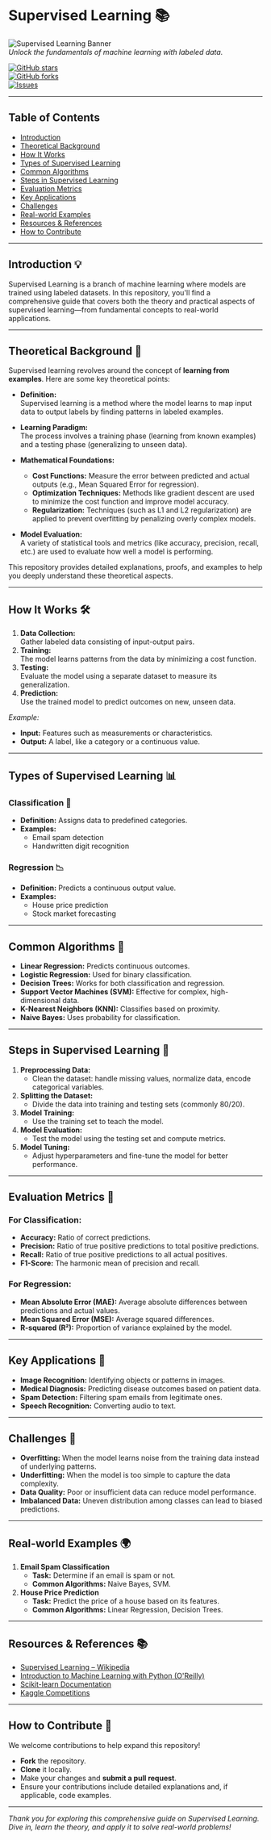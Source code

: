 # Supervised Learning 📚

![Supervised Learning Banner](https://via.placeholder.com/800x200?text=Supervised+Learning)  
*Unlock the fundamentals of machine learning with labeled data.*

[![GitHub stars](https://img.shields.io/badge/Stars-0-brightgreen)](https://github.com/your-username/supervised-learning)  
[![GitHub forks](https://img.shields.io/badge/Forks-0-blue)](https://github.com/your-username/supervised-learning)  
[![Issues](https://img.shields.io/badge/Issues-0-yellow)](https://github.com/your-username/supervised-learning)

---

## Table of Contents
- [Introduction](#introduction)
- [Theoretical Background](#theoretical-background)
- [How It Works](#how-it-works)
- [Types of Supervised Learning](#types-of-supervised-learning)
- [Common Algorithms](#common-algorithms)
- [Steps in Supervised Learning](#steps-in-supervised-learning)
- [Evaluation Metrics](#evaluation-metrics)
- [Key Applications](#key-applications)
- [Challenges](#challenges)
- [Real-world Examples](#real-world-examples)
- [Resources & References](#resources--references)
- [How to Contribute](#how-to-contribute)

---

## Introduction 💡

Supervised Learning is a branch of machine learning where models are trained using labeled datasets. In this repository, you'll find a comprehensive guide that covers both the theory and practical aspects of supervised learning—from fundamental concepts to real-world applications.

---

## Theoretical Background 📖

Supervised learning revolves around the concept of **learning from examples**. Here are some key theoretical points:

- **Definition:**  
  Supervised learning is a method where the model learns to map input data to output labels by finding patterns in labeled examples.

- **Learning Paradigm:**  
  The process involves a training phase (learning from known examples) and a testing phase (generalizing to unseen data).

- **Mathematical Foundations:**  
  - **Cost Functions:** Measure the error between predicted and actual outputs (e.g., Mean Squared Error for regression).  
  - **Optimization Techniques:** Methods like gradient descent are used to minimize the cost function and improve model accuracy.  
  - **Regularization:** Techniques (such as L1 and L2 regularization) are applied to prevent overfitting by penalizing overly complex models.

- **Model Evaluation:**  
  A variety of statistical tools and metrics (like accuracy, precision, recall, etc.) are used to evaluate how well a model is performing.

This repository provides detailed explanations, proofs, and examples to help you deeply understand these theoretical aspects.

---

## How It Works 🛠️

1. **Data Collection:**  
   Gather labeled data consisting of input-output pairs.
2. **Training:**  
   The model learns patterns from the data by minimizing a cost function.
3. **Testing:**  
   Evaluate the model using a separate dataset to measure its generalization.
4. **Prediction:**  
   Use the trained model to predict outcomes on new, unseen data.

*Example:*  
- **Input:** Features such as measurements or characteristics.  
- **Output:** A label, like a category or a continuous value.

---

## Types of Supervised Learning 📊

### Classification 🔢
- **Definition:** Assigns data to predefined categories.
- **Examples:**  
  - Email spam detection  
  - Handwritten digit recognition

### Regression 📉
- **Definition:** Predicts a continuous output value.
- **Examples:**  
  - House price prediction  
  - Stock market forecasting

---

## Common Algorithms 🤖

- **Linear Regression:** Predicts continuous outcomes.
- **Logistic Regression:** Used for binary classification.
- **Decision Trees:** Works for both classification and regression.
- **Support Vector Machines (SVM):** Effective for complex, high-dimensional data.
- **K-Nearest Neighbors (KNN):** Classifies based on proximity.
- **Naive Bayes:** Uses probability for classification.

---

## Steps in Supervised Learning 📝

1. **Preprocessing Data:**  
   - Clean the dataset: handle missing values, normalize data, encode categorical variables.
2. **Splitting the Dataset:**  
   - Divide the data into training and testing sets (commonly 80/20).
3. **Model Training:**  
   - Use the training set to teach the model.
4. **Model Evaluation:**  
   - Test the model using the testing set and compute metrics.
5. **Model Tuning:**  
   - Adjust hyperparameters and fine-tune the model for better performance.

---

## Evaluation Metrics 📏

### For Classification:
- **Accuracy:** Ratio of correct predictions.
- **Precision:** Ratio of true positive predictions to total positive predictions.
- **Recall:** Ratio of true positive predictions to all actual positives.
- **F1-Score:** The harmonic mean of precision and recall.

### For Regression:
- **Mean Absolute Error (MAE):** Average absolute differences between predictions and actual values.
- **Mean Squared Error (MSE):** Average squared differences.
- **R-squared (R²):** Proportion of variance explained by the model.

---

## Key Applications 🔑

- **Image Recognition:** Identifying objects or patterns in images.
- **Medical Diagnosis:** Predicting disease outcomes based on patient data.
- **Spam Detection:** Filtering spam emails from legitimate ones.
- **Speech Recognition:** Converting audio to text.

---

## Challenges 🧩

- **Overfitting:** When the model learns noise from the training data instead of underlying patterns.
- **Underfitting:** When the model is too simple to capture the data complexity.
- **Data Quality:** Poor or insufficient data can reduce model performance.
- **Imbalanced Data:** Uneven distribution among classes can lead to biased predictions.

---

## Real-world Examples 🌍

1. **Email Spam Classification**
   - **Task:** Determine if an email is spam or not.
   - **Common Algorithms:** Naive Bayes, SVM.
2. **House Price Prediction**
   - **Task:** Predict the price of a house based on its features.
   - **Common Algorithms:** Linear Regression, Decision Trees.

---

## Resources & References 📚

- [Supervised Learning – Wikipedia](https://en.wikipedia.org/wiki/Supervised_learning)
- [Introduction to Machine Learning with Python (O'Reilly)](https://www.oreilly.com/library/view/introduction-to-machine/9781449369880/)
- [Scikit-learn Documentation](https://scikit-learn.org/stable/)
- [Kaggle Competitions](https://www.kaggle.com/competitions)

---

## How to Contribute 🤝

We welcome contributions to help expand this repository!  
- **Fork** the repository.
- **Clone** it locally.
- Make your changes and **submit a pull request**.
- Ensure your contributions include detailed explanations and, if applicable, code examples.

---

*Thank you for exploring this comprehensive guide on Supervised Learning. Dive in, learn the theory, and apply it to solve real-world problems!*
